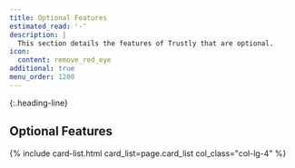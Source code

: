 ```yaml
---
title: Optional Features
estimated_read: '-'
description: |
  This section details the features of Trustly that are optional.
icon:
  content: remove_red_eye
additional: true
menu_order: 1200
---
```


{:.heading-line}

## Optional Features

{% include card-list.html card_list=page.card_list
    col_class="col-lg-4" %}
